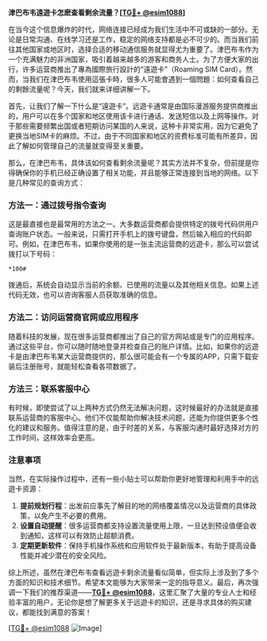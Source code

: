 **津巴布韦遠遊卡怎麽查看剩余流量？[[TG💪+ @esim1088](https://t.me/s/esim1088)]**

在当今这个信息爆炸的时代，网络连接已经成为我们生活中不可或缺的一部分。无论是日常沟通、在线学习还是工作，稳定的网络支持都是必不可少的。而当我们前往其他国家或地区时，选择合适的移动通信服务就显得尤为重要了。津巴布韦作为一个充满魅力的非洲国家，吸引着越来越多的游客和商务人士。为了方便大家的出行，许多运营商推出了專為國際旅行設計的“遠遊卡”（Roaming SIM Card）。然而，当我们在津巴布韦使用這張卡時，很多人可能會遇到一個問題：如何查看自己的剩餘流量呢？今天，我们就来详细讲解一下。

首先，让我们了解一下什么是“遠遊卡”。远遊卡通常是由国际漫游服务提供商推出的，用户可以在多个国家和地区使用该卡进行通话、发送短信以及上网等操作。对于那些需要频繁出国或者短期访问某国的人来说，这种卡非常实用，因为它避免了更换当地SIM卡的麻烦。不过，由于不同国家和地区的资费标准可能有所差异，因此了解如何管理自己的流量就变得至关重要。

那么，在津巴布韦，具体该如何查看剩余流量呢？其实方法并不复杂，但前提是你得确保你的手机已经正确设置了相关功能，并且能够正常连接到当地的网络。以下是几种常见的查询方式：

### 方法一：通过拨号指令查询
这是最直接也是最常用的方法之一。大多数运营商都会提供特定的拨号代码供用户查询账户状态。一般来说，只需打开手机上的拨号键盘，然后输入相应的代码即可。例如，在津巴布韦，如果你使用的是一张主流运营商的远遊卡，那么可以尝试拨打以下号码：
```
*100#
```
拨通后，系统会自动显示当前的余额、已使用的流量以及其他相关信息。如果上述代码无效，也可以咨询客服人员获取准确的信息。

### 方法二：访问运营商官网或应用程序
随着科技的发展，现在很多运营商都推出了自己的官方网站或是专门的应用程序。通过这些平台，你可以随时随地登录并检查自己的账户详情。比如，如果你的远遊卡是由津巴布韦某大运营商提供的，那么很可能会有一个专属的APP，只需下载安装后注册账号，就能轻松查看各项数据了。

### 方法三：联系客服中心
有时候，即使尝试了以上两种方式仍然无法解决问题，这时候最好的办法就是直接联系运营商的客服中心。他们不仅能帮助你解决技术问题，还能为你提供更多个性化的建议和服务。值得注意的是，由于时差的关系，与客服沟通时最好选择对方的工作时间，这样效率会更高。

### 注意事项
当然，在实际操作过程中，还有一些小贴士可以帮助你更好地管理和利用手中的远遊卡资源：
1. **提前规划行程**：出发前应事先了解目的地的网络覆盖情况以及运营商的具体政策，以免产生不必要的费用。
2. **设置自动提醒**：很多运营商都支持设置流量使用上限，一旦达到预设值便会收到通知，这样可以有效防止超额消费。
3. **定期更新软件**：保持手机操作系统和应用软件处于最新版本，有助于提高设备性能并减少潜在的安全风险。

综上所述，虽然在津巴布韦查看远遊卡剩余流量看似简单，但实际上涉及到了多个方面的知识和技术细节。希望本文能够为大家带来一定的指导意义。最后，再次强调一下我们的推荐渠道——**[TG💪+ @esim1088](https://t.me/s/esim1088)**，这里汇聚了大量的专业人士和经验丰富的用户，无论你是想了解更多关于远遊卡的知识，还是寻求具体的购买建议，都能找到满意的答案！

[[TG💪+ @esim1088](https://t.me/s/esim1088) ![Image](https://i.postimg.cc/4NQfJmqS/Snipaste-2025-05-13-00-14-12.png)]